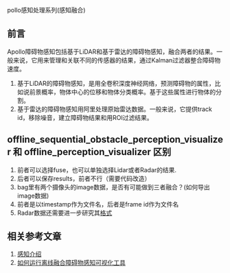 pollo感知处理系列(感知融合)

## 前言
Apollo障碍物感知包括基于LiDAR和基于雷达的障碍物感知，融合两者的结果。一般来说，它用来管理和关联不同的传感器的结果，通过Kalman过滤器整合障碍物速度。

1. 基于LiDAR的障碍物感知，是用全卷积深度神经网络，预测障碍物的属性，比如说前景概率，物体中心的位移和物体分类概率。基于这些属性进行物体的分割。
2. 基于雷达的障碍物感知用阿里处理原始雷达数据。一般来说，它提供track id，移除噪音，建立障碍物结果和用ROI过滤结果。

## offline_sequential_obstacle_perception_visualizer 和 offline_perception_visualizer 区别
1. 前者可以选择fuse，也可以单独选择Lidar或者Radar的结果.
2. 后者可以保存results，前者不行（需要代码改造）
3. bag里有两个摄像头的image数据，是否有可能做到三者融合？(如何导出image数据)
4. 前者是以timestamp作为文件名，后者是frame id作为文件名
5. Radar数据还需要进一步研究其[格式](ref3)

## 相关参考文章
1. [感知介绍](ref1)
2. [如何运行离线融合障碍物感知可视化工具](ref2)

[ref1]: http://apollo.auto/platform/perception.html "Apollo Perception Introduction"
[ref2]: https://github.com/ApolloAuto/apollo/blob/master/docs/howto/how_to_run_offline_sequential_obstacle_perception_visualizer.md "offline sequential obstacle perception visualizer"
[ref3]: ./radar_protobuf.md "radar protobuf details"
